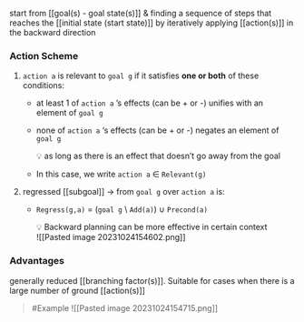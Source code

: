 start from [[goal(s) - goal state(s)]] & finding a sequence of steps that reaches the [[initial state (start state)]] by iteratively applying [[action(s)]] in the backward direction
### Action Scheme
1. `action a` is relevant to `goal g` if it satisfies **one or both** of these conditions:
    - at least 1 of `action a` ’s effects (can be + or -) unifies with an element of `goal g`
    - none of `action a` ‘s effects (can be + or -) negates an element of `goal g`
	    
	    <aside> 💡 as long as there is an effect that doesn’t go away from the goal</aside>
    - In this case, we write `action a` ∈ `Relevant(g)`
    
2. regressed [[subgoal]] → from `goal g` over `action a` is:
    - `Regress(g,a)` = (`goal g` \ `Add(a)`) ∪ `Precond(a)`

		<aside> 💡 Backward planning can be more effective in certain context</aside>![[Pasted image 20231024154602.png]]

### Advantages
generally reduced [[branching factor(s)]]. Suitable for cases when there is a large number of ground [[action(s)]]
>	#Example 
>	![[Pasted image 20231024154715.png]]